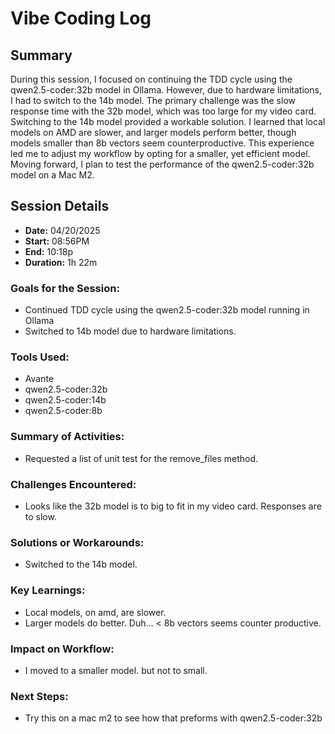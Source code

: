 # Vibe Coding Log

## Summary

During this session, I focused on continuing the TDD cycle using the qwen2.5-coder:32b model in
Ollama. However, due to hardware limitations, I had to switch to the 14b model. The primary
challenge was the slow response time with the 32b model, which was too large for my video card.
Switching to the 14b model provided a workable solution. I learned that local models on AMD are
slower, and larger models perform better, though models smaller than 8b vectors seem
counterproductive. This experience led me to adjust my workflow by opting for a smaller, yet
efficient model. Moving forward, I plan to test the performance of the qwen2.5-coder:32b model on a
Mac M2.

## Session Details

- **Date:** 04/20/2025
- **Start:** 08:56PM
- **End:** 10:18p
- **Duration:** 1h 22m

### Goals for the Session:

- Continued TDD cycle using the qwen2.5-coder:32b model running in Ollama
- Switched to 14b model due to hardware limitations.

### Tools Used:

- Avante
- qwen2.5-coder:32b
- qwen2.5-coder:14b
- qwen2.5-coder:8b

### Summary of Activities:

- Requested a list of unit test for the remove_files method.

### Challenges Encountered:

- Looks like the 32b model is to big to fit in my video card. Responses are to slow.

### Solutions or Workarounds:

- Switched to the 14b model.

### Key Learnings:

- Local models, on amd, are slower.
- Larger models do better. Duh... < 8b vectors seems counter productive.

### Impact on Workflow:

- I moved to a smaller model. but not to small.

### Next Steps:

- Try this on a mac m2 to see how that preforms with qwen2.5-coder:32b


